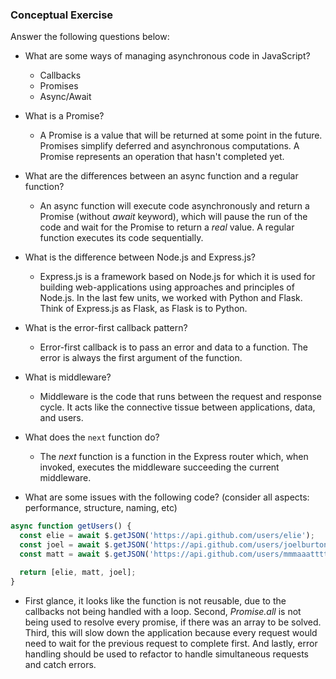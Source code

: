 
### Conceptual Exercise

Answer the following questions below:

- What are some ways of managing asynchronous code in JavaScript?
  - Callbacks
  - Promises
  - Async/Await

- What is a Promise?
  - A Promise is a value that will be returned at some point in the future. Promises simplify deferred and asynchronous computations. A Promise represents an operation that hasn't completed yet.

- What are the differences between an async function and a regular function?
  - An async function will execute code asynchronously and return a Promise (without *await* keyword), which will pause the run of the code and wait for the Promise to return a *real* value. A regular function executes its code sequentially.

- What is the difference between Node.js and Express.js?
  - Express.js is a framework based on Node.js for which it is used for building web-applications using approaches and principles of Node.js. In the last few units, we worked with Python and Flask. Think of Express.js as Flask, as Flask is to Python.

- What is the error-first callback pattern?
  - Error-first callback is to pass an error and data to a function. The error is always the first argument of the function.

- What is middleware?
  - Middleware is the code that runs between the request and response cycle. It acts like the connective tissue between applications, data, and users.

- What does the `next` function do?
  - The *next* function is a function in the Express router which, when invoked, executes the middleware succeeding the current middleware.

- What are some issues with the following code? (consider all aspects: performance, structure, naming, etc)

```js
async function getUsers() {
  const elie = await $.getJSON('https://api.github.com/users/elie');
  const joel = await $.getJSON('https://api.github.com/users/joelburton');
  const matt = await $.getJSON('https://api.github.com/users/mmmaaatttttt');

  return [elie, matt, joel];
}
```
  - First glance, it looks like the function is not reusable, due to the callbacks not being handled with a loop. Second, *Promise.all* is not being used to resolve every promise, if there was an array to be solved. Third, this will slow down the application because every request would need to wait for the previous request to complete first. And lastly, error handling should be used to refactor to handle simultaneous requests and catch errors. 